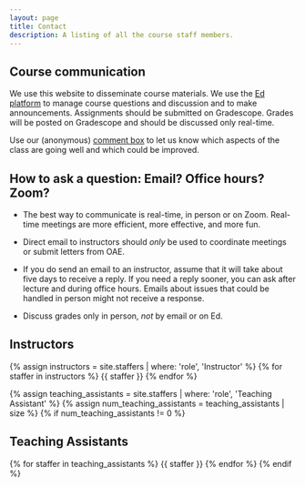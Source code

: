 ```yaml
---
layout: page
title: Contact
description: A listing of all the course staff members.
---
```


<!-- # Staff

Staff information is stored in the `_staffers` directory and rendered according to the layout file, `_layouts/staffer.html`. -->

## Course communication 

We use this website to disseminate course materials.
We use the [Ed platform](https://edstem.org/us/courses/38225) to manage course questions and discussion and to make announcements.
Assignments should be submitted on Gradescope. 
Grades will be posted on Gradescope and should be discussed only real-time.

Use our (anonymous) 
[comment box](https://forms.gle/YgDbtuVuiyqknEu3A)
to let us know which aspects of the class
are going well and which could be improved.

## How to ask a question: Email? Office hours? Zoom?

* The best way to communicate is real-time, in person or on Zoom. 
Real-time meetings are more efficient, more effective, and more fun.

* Direct email to instructors should *only* be used to coordinate meetings or submit letters from OAE.

* If you do send an email to an instructor, assume that it will take about five days
  to receive a reply. If you need a reply sooner, you can ask after lecture and during office hours.
  Emails about issues that could be handled in person might not receive a
  response.

* Discuss grades only in person, *not* by email or on Ed.

## Instructors

{% assign instructors = site.staffers | where: 'role', 'Instructor' %}
{% for staffer in instructors %}
{{ staffer }}
{% endfor %}

{% assign teaching_assistants = site.staffers | where: 'role', 'Teaching Assistant' %}
{% assign num_teaching_assistants = teaching_assistants | size %}
{% if num_teaching_assistants != 0 %}
## Teaching Assistants

{% for staffer in teaching_assistants %}
{{ staffer }}
{% endfor %}
{% endif %}
